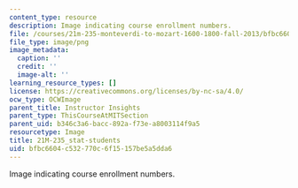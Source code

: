 ```yaml
---
content_type: resource
description: Image indicating course enrollment numbers.
file: /courses/21m-235-monteverdi-to-mozart-1600-1800-fall-2013/bfbc6604c532770c6f15157be5a5dda6_21M-235_stat-students.png
file_type: image/png
image_metadata:
  caption: ''
  credit: ''
  image-alt: ''
learning_resource_types: []
license: https://creativecommons.org/licenses/by-nc-sa/4.0/
ocw_type: OCWImage
parent_title: Instructor Insights
parent_type: ThisCourseAtMITSection
parent_uid: b346c3a6-bacc-892a-f73e-a8003114f9a5
resourcetype: Image
title: 21M-235_stat-students
uid: bfbc6604-c532-770c-6f15-157be5a5dda6
---
```

Image indicating course enrollment numbers.